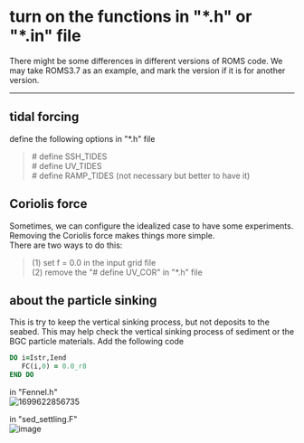 # turn on the functions in "\*.h" or "*.in" file  

There might be some differences in different versions of ROMS code. We may take ROMS3.7 as an example, and mark the version if it is for another version.

----------------------------------------------

## tidal forcing  

define the following options in "*.h" file

> \# define SSH_TIDES  
> \# define UV_TIDES  
> \# define RAMP_TIDES (not necessary but better to have it)  

## Coriolis force  

Sometimes, we can configure the idealized case to have some experiments. Removing the Coriolis force makes things more simple.  
There are two ways to do this:  

> (1) set f = 0.0 in the input grid file  
> (2) remove the "\# define UV_COR" in "*.h" file  

## about the particle sinking  

This is try to keep the vertical sinking process, but not deposits to the seabed.
This may help check the vertical sinking process of sediment or the BGC particle materials.
Add the following code 

```fortran
DO i=Istr,Iend
   FC(i,0) = 0.0_r8
END DO
```

in "Fennel.h"  
![1699622856735](https://github.com/ELVIS-CHING/ROMS_related/assets/62006950/cdedf157-6edf-4478-9ae6-60b8e888399a)


in "sed_settling.F"  
![image](https://github.com/ELVIS-CHING/ROMS_related/assets/62006950/c39f0124-20f2-429b-89da-083e326a8336)
